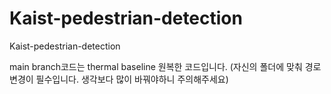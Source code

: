# Kaist-pedestrian-detection
Kaist-pedestrian-detection

main branch코드는 thermal baseline 원복한 코드입니다.
(자신의 폴더에 맞춰 경로 변경이 필수입니다. 생각보다 많이 바꿔야하니 주의해주세요)
